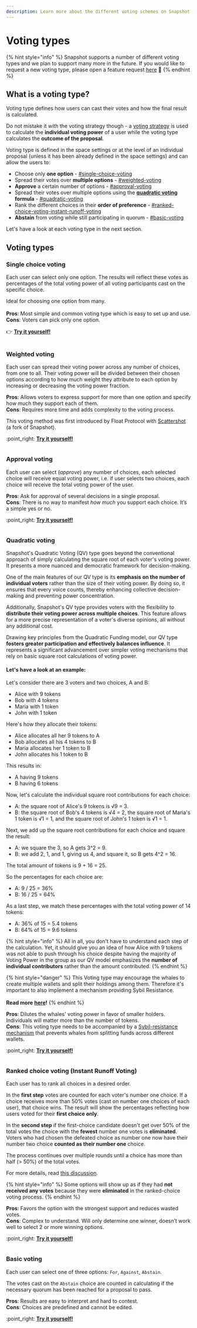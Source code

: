 ```yaml
---
description: Learn more about the different voting schemes on Snapshot.
---
```


# Voting types

{% hint style="info" %}
Snapshot supports a number of different voting types and we plan to support many more in the future. If you would like to request a new voting type, please open a feature request [here](https://features.snapshot.org/feature-requests) :pray:&#x20;
{% endhint %}

## What is a voting type?

Voting type defines how users can cast their votes and how the final result is calculated.

Do not mistake it with the voting strategy though - a [voting strategy](../strategies/voting-strategies.md) is used to calculate the **individual voting power** of a user while the voting type calculates the **outcome of the proposal**.

Voting type is defined in the space settings or at the level of an individual proposal (unless it has been already defined in the space settings) and can allow the users to:&#x20;

* Choose only **one option** - [#single-choice-voting](voting-types.md#single-choice-voting "mention")
* Spread their votes over **multiple options** - [#weighted-voting](voting-types.md#weighted-voting "mention")
* **Approve** a certain number of options - [#approval-voting](voting-types.md#approval-voting "mention")
* Spread their votes over multiple options using the [**quadratic voting**](https://en.wikipedia.org/wiki/Quadratic_voting) **formula** - [#quadratic-voting](voting-types.md#quadratic-voting "mention")
* Rank the different choices in their **order of preference** - [#ranked-choice-voting-instant-runoff-voting](voting-types.md#ranked-choice-voting-instant-runoff-voting "mention")
* **Abstain** from voting while still participating in quorum - [#basic-voting](voting-types.md#basic-voting "mention")

Let's have a look at each voting type in the next section.

## Voting types

### Single choice voting

Each user can select only one option. The results will reflect these votes as percentages of the total voting power of all voting participants cast on the specific choice.&#x20;

Ideal for choosing one option from many.\
\
**Pros**: Most simple and common voting type which is easy to set up and use.\
**Cons**: Voters can pick only one option.

👉 [**Try it yourself!**](https://snapshot.org/#/pistachiodao.eth/proposal/0x02c3fcd64e86157d07c88e5a715ac08f57655917f8bfd5be30a99092136511ec)

<figure><img src="../../.gitbook/assets/image (50).png" alt=""><figcaption></figcaption></figure>

### Weighted voting

Each user can spread their voting power across any number of choices, from one to all. Their voting power will be divided between their chosen options according to how much weight they attribute to each option by increasing or decreasing the voting power fraction.

**Pros**: Allows voters to express support for more than one option and specify how much they support each of them.\
**Cons**: Requires more time and adds complexity to the voting process.

This voting method was first introduced by Float Protocol with [Scattershot](https://github.com/FloatProtocol/scattershot) (a fork of Snapshot).

:point\_right: [**Try it yourself!**](https://snapshot.org/#/pistachiodao.eth/proposal/0xf93f1ac80e22cc930b1eef1d20bd34671ccc33b88b04695479c9de364451d77f)

<figure><img src="../../.gitbook/assets/image (129).png" alt=""><figcaption></figcaption></figure>

### Approval voting

Each user can select (_approve_) any number of choices, each selected choice will receive equal voting power, i.e. if user selects two choices, each choice will receive the total voting power of the user.

**Pros**: Ask for approval of several decisions in a single proposal.\
**Cons**: There is no way to manifest _how much_ you support each choice. It’s a simple yes or no.

:point\_right: [**Try it yourself!**](https://snapshot.org/#/pistachiodao.eth/proposal/0x08c3bd2960700525770a1d634f8599ba967e55fcc05b6c1649d984d88253769d)

<figure><img src="../../.gitbook/assets/image (111).png" alt=""><figcaption></figcaption></figure>

### Quadratic voting

Snapshot's Quadratic Voting (QV) type goes beyond the conventional approach of simply calculating the square root of each voter's voting power. It presents a more nuanced and democratic framework for decision-making.

One of the main features of our QV type is its **emphasis on the number of individual voters** rather than the size of their voting power. By doing so, it ensures that every voice counts, thereby enhancing collective decision-making and preventing power concentration.

Additionally, Snapshot's QV type provides voters with the flexibility to **distribute their voting power across multiple choices**. This feature allows for a more precise representation of a voter's diverse opinions, all without any additional cost.

Drawing key principles from the Quadratic Funding model, our QV type **fosters greater participation and effectively balances influence**. It represents a significant advancement over simpler voting mechanisms that rely on basic square root calculations of voting power.

#### **Let's have a look at an example:**

Let's consider there are 3 voters and two choices, A and B:

* Alice with 9 tokens
* Bob with 4 tokens
* Maria with 1 token
* John with 1 token

Here's how they allocate their tokens:

* Alice allocates all her 9 tokens to A
* Bob allocates all his 4 tokens to B
* Maria allocates her 1 token to B
* John allocates his 1 token to B

This results in:

* A having 9 tokens
* B having 6 tokens

Now, let's calculate the individual square root contributions for each choice:

* A: the square root of Alice's 9 tokens is √9 = 3.
* B: the square root of Bob's 4 tokens is √4 = 2, the square root of Maria's 1 token is √1 = 1, and the square root of John's 1 token is √1 = 1.

Next, we add up the square root contributions for each choice and square the result:

* A: we square the 3, so A gets 3^2 = 9.
* B: we add 2, 1, and 1, giving us 4, and square it, so B gets 4^2 = 16.

The total amount of tokens is 9 + 16 = 25.

So the percentages for each choice are:

* A: 9 / 25 = 36%
* B: 16 / 25 = 64%

As a last step, we match these percentages with the total voting power of 14 tokens:

* A: 36% of 15 = 5.4 tokens
* B: 64% of 15 = 9.6 tokens

{% hint style="info" %}
All in all, you don't have to understand each step of the calculation. Yet, it should give you an idea of how Alice with 9 tokens was not able to push through his choice despite having the majority of Voting Power in the group as our QV model emphasizes the **number of individual contributors** rather than the amount contributed.
{% endhint %}

{% hint style="danger" %}
This Voting type may encourage the whales to create multiple wallets and split their holdings among them. Therefore it's important to also implement a mechanism providing Sybil Resistance. \
\
**Read more** [**here**](../spaces/space-handbook/sybil-resistance-scam-and-spam-prevention.md)**!**
{% endhint %}

**Pros**: Dilutes the whales' voting power in favor of smaller holders. Individuals will matter more than the number of tokens. \
**Cons**: This voting type needs to be accompanied by a [Sybil-resistance mechanism](../strategies/validation-strategies.md) that prevents whales from splitting funds across different wallets.&#x20;

:point\_right: [**Try it yourself!**](https://snapshot.org/#/pistachiodao.eth/proposal/0x21f64875abbca71762a980efae43ab62b546d54f19a208d0e61a5d7cee571a35)

<figure><img src="../../.gitbook/assets/image (97).png" alt=""><figcaption></figcaption></figure>

### Ranked choice voting (Instant Runoff Voting)

Each user has to rank all choices in a desired order.&#x20;

In the **first step** votes are counted for each voter's number one choice. If a choice receives more than 50% votes (cast on number one choices of each user), that choice wins. The result will show the percentages reflecting how users voted for their **first choice only**.

In the **second step** if the first-choice candidate doesn't get over 50% of the total votes the choice with the **fewest** number one votes is **eliminated**. Voters who had chosen the defeated choice as number one now have their number two choice **counted as their number one** choice.&#x20;

The process continues over multiple rounds until a choice has more than half (> 50%) of the total votes.&#x20;

For more details, read [this discussion](https://github.com/snapshot-labs/snapshot/discussions/1624).

{% hint style="info" %}
Some options will show up as if they had **not received any votes** because they were **eliminated** in the ranked-choice voting process.
{% endhint %}

**Pros**: Favors the option with the strongest support and reduces wasted votes. \
**Cons**: Complex to understand. Will only determine one winner, doesn’t work well to select 2 or more winning options.

:point\_right: [**Try it yourself!**](https://snapshot.org/#/pistachiodao.eth/proposal/0x5003da0f03e718b461e53fe10a998b60172e2e108472153282fcef781c300f23)

<figure><img src="../../.gitbook/assets/image (100).png" alt=""><figcaption></figcaption></figure>

### Basic voting

Each user can select one of three options: `For`, `Against`, `Abstain`.

The votes cast on the `Abstain` choice are counted in calculating if the necessary quorum has been reached for a proposal to pass.

**Pros**: Results are easy to interpret and hard to contest.\
**Cons**: Choices are predefined and cannot be edited.&#x20;

:point\_right: [**Try it yourself!**](https://snapshot.org/#/pistachiodao.eth/proposal/0x38c654c0f81b63ea1839ec3b221fad6ecba474aa0c4e8b4e8bc957f70100e753)

<figure><img src="../../.gitbook/assets/image (92).png" alt=""><figcaption></figcaption></figure>
